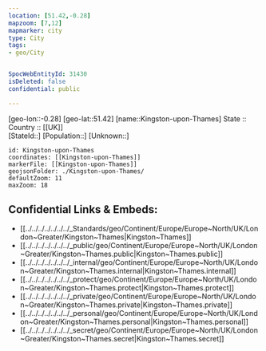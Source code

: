 ```yaml
---
location: [51.42,-0.28] 
mapzoom: [7,12] 
mapmarker: city 
type: City
tags:
- geo/City


SpocWebEntityId: 31430
isDeleted: false
confidential: public

---
```

[geo-lon::-0.28] 
[geo-lat::51.42] 
[name::Kingston-upon-Thames] 
State ::  
Country :: [[UK]]  
[StateId::] 
[Population::] 
[Unknown::] 


```leaflet
id: Kingston-upon-Thames
coordinates: [[Kingston-upon-Thames]] 
markerFile: [[Kingston-upon-Thames]] 
geojsonFolder: ./Kingston-upon-Thames/
defaultZoom: 11 
maxZoom: 18
```


## Confidential Links & Embeds: 
- [[../../../../../../../_Standards/geo/Continent/Europe/Europe~North/UK/London~Greater/Kingston~Thames|Kingston~Thames]] 
- [[../../../../../../../_public/geo/Continent/Europe/Europe~North/UK/London~Greater/Kingston~Thames.public|Kingston~Thames.public]] 
- [[../../../../../../../_internal/geo/Continent/Europe/Europe~North/UK/London~Greater/Kingston~Thames.internal|Kingston~Thames.internal]] 
- [[../../../../../../../_protect/geo/Continent/Europe/Europe~North/UK/London~Greater/Kingston~Thames.protect|Kingston~Thames.protect]] 
- [[../../../../../../../_private/geo/Continent/Europe/Europe~North/UK/London~Greater/Kingston~Thames.private|Kingston~Thames.private]] 
- [[../../../../../../../_personal/geo/Continent/Europe/Europe~North/UK/London~Greater/Kingston~Thames.personal|Kingston~Thames.personal]] 
- [[../../../../../../../_secret/geo/Continent/Europe/Europe~North/UK/London~Greater/Kingston~Thames.secret|Kingston~Thames.secret]] 
